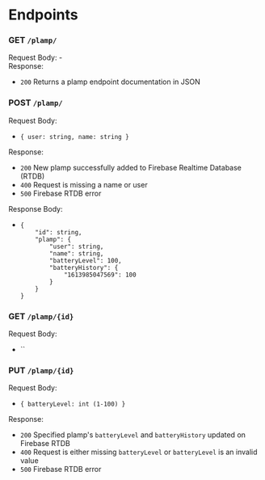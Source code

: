 # Endpoints
### GET `/plamp/`
Request Body: - \
Response: 
* `200` Returns a plamp endpoint documentation in JSON 

### POST `/plamp/`
Request Body: 
* `{ user: string, name: string }`

Response:
* `200` New plamp successfully added to Firebase Realtime Database (RTDB)
* `400` Request is missing a name or user
* `500` Firebase RTDB error

Response Body: 
*     {
          "id": string,
          "plamp": {
              "user": string,
              "name": string,
              "batteryLevel": 100,
              "batteryHistory": {
                  "1613985047569": 100
              }
          }
      }

### GET `/plamp/{id}`
Request Body: 
* ``

### PUT `/plamp/{id}`
Request Body:
* `{ batteryLevel: int (1-100) }`

Response:
* `200` Specified plamp's `batteryLevel` and `batteryHistory` updated on Firebase RTDB
* `400` Request is either missing `batteryLevel` or `batteryLevel` is an invalid value
* `500` Firebase RTDB error
